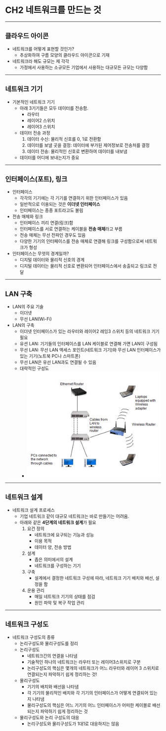 # CH2 네트워크를 만드는 것

---

## 클라우드 아이콘

- 네트워크를 어떻게 표현할 것인가?
  - 추상화하여 구름 모양의 클라우드 아이콘으로 기재
- 네트워크라 해도 규모는 제 각각
  - 가정에서 사용하는 소규모든 기업에서 사용하는 대규모든 규모는 다양함

---

## 네트워크 기기

- 기본적인 네트워크 기기
  - 아래 3기기들은 모두 데이터를 전송함.
    - 라우터
    - 레이어2 스위치
    - 레이어3 스위치
  - 데이터 전송 과정
    1. 데이터 수신: 물리적 신호를 0, 1로 전환함
    2. 데이터를 보낼 곳을 결정: 데이터에 부가된 제어정보로 전송처를 결정
    3. 데이터 전송: 물리적인 신호로 변환하여 데이터를 내보냄
  - 데이터를 어디에 보내는지가 중요

---

## 인터페이스(포트), 링크

- 인터페이스
  - 각각의 기기에는 각 기기를 연결하기 위한 인터페이스가 있음
  - 일반적으로 이용되는 것은 **이더넷 인터페이스**
  - 인터페이스는 종종 포트라고도 불림
- 전송 매체와 링크
  - 인터페이스 끼리 연결(링크)함
  - 인터페이스를 서로 연결하는 케이블을 **전송 매체**라고 부름
  - 전송 매체는 무선 전파인 경우도 있음
  - 다양한 기기의 인터페이스를 전송 매체로 연결해 링크를 구성함으로써 네트워크가 형성
- 인터페이스는 무엇의 경계일까?
  - 디지털 데이터와 물리적 신호의 경계
  - 디지털 데이터는 물리적 신호로 변환되어 인터페이스에서 송출되고 링크로 전달

---

## LAN 구축

- LAN의 주요 기술
  - 이더넷
  - 무선 LAN(Wi-Fi)
- LAN의 구축
  - 이더넷 인터페이스가 있는 라우터와 레이어2 레잉3 스위치 등의 네트워크 기기 필요
  - 유션 LAN: 기기들의 인터페이스를 LAN 케이블로 연결해 가면 LAN이 구성됨
  - 무선 LAN: 무선 LAN 액세스 포인트(네트워크 기기)와 무선 LAN 인터페이스가 있는 기기(노트북 PC나 스마트폰)
  - 무선 LAN은 유선 LAN과도 연결될 수 있음 
  - 대략적인 구성도
    - ![example](2021-10-04-13-28-20.png)

---

## 네트워크 설계

- 네트워크 설계 프로세스
  - 기업 네트워크 같이 대규모 네트워크는 바로 만들기는 어려움.
  - 아래와 같은 **4단계의 네트워크 설계**가 필요
    1. 요건 정의
       - 네트워크에 요구되는 기능과 성능
       - 이용 목적
       - 데이터 양, 전송 방법
    2. 설계
       - 좁은 의미에서의 설계
       - 네트워크를 구성하는 기기
    3. 구축
       - 설계에서 결정한 네트워크 구성에 따라, 네트워크 기기 배치와 배선, 설정을 함
    4. 운용 관리
       - 매일 네트워크 기기의 상태를 점검
       - 원인 파악 및 복구 작업 관리

---

## 네트워크 구성도

- 네트워크 구성도의 종류
  - 논리구성도와 물리구성도를 정리
  - 논리구성도
    - 네트워크간의 연결을 나타냄
    - 기술적인 하나의 네트워크는 라우터 또는 레이어3스위치로 구분
    - 논리구성도의 핵심은 몇개의 네트워크가 어느 라우터와 레이어 3 스위치로 연결되는지 파악하기 쉽게 정리하는 것!
  - 물리구성도
    - 기기의 배치와 배선을 나타냄
    - 각 기기의 물리적인 배치와 각 기기의 인터페이스가 어떻게 연결되어 있는지 나타냄
    - 물리구성도의 핵심은 어느 기기의 어느 인터페이스가 어떠한 케이블로 배선되는지 파악하기 쉽게 정리하는 것
  - 물리구성도와 논리 구성도의 대응
    - 논리구성도와 물리구성도가 1대1로 대응하지는 않음